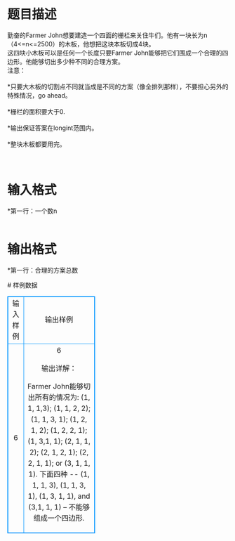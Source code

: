 # 

 
 # 题目描述 
<p>
勤奋的Farmer John想要建造一个四面的栅栏来关住牛们。他有一块长为n（4<=n<=2500）的木板，他想把这块本板切成4块。<br>这四块小木板可以是任何一个长度只要Farmer John能够把它们围成一个合理的四边形。他能够切出多少种不同的合理方案。<br>注意：<br><br>       *只要大木板的切割点不同就当成是不同的方案（像全排列那样），不要担心另外的特殊情况，go ahead。<br><br>       *栅栏的面积要大于0.<br><br>       *输出保证答案在longint范围内。<br><br>       *整块木板都要用完。<br><br><br></p> 

 
 # 输入格式 
<p>
*第一行：一个数n<br><br></p> 

 
 # 输出格式 
<p>
*第一行：合理的方案总数<br></p> 
# 样例数据
<style>
        table,table tr th, table tr td { border:1px solid #0094ff; }
        table { width: 200px; min-height: 25px; line-height: 25px; text-align: center; border-collapse: collapse;}   
    </style>
<table>
	<tr>
		<td>输入样例</td>
		<td>输出样例</td>
	</tr>
<tr><td>6
</td><td>6


输出详解：

Farmer John能够切出所有的情况为: (1, 1, 1,3); (1, 1, 2, 2); (1, 1, 3, 1); (1, 2, 1, 2); (1, 2, 2, 1); (1, 3,1, 1);
(2, 1, 1, 2); (2, 1, 2, 1); (2, 2, 1, 1); or (3, 1, 1, 1).
下面四种 -- (1, 1, 1, 3), (1, 1, 3, 1), (1, 3, 1, 1), and (3,1, 1, 1) – 不能够组成一个四边形.</td></tr></table>
